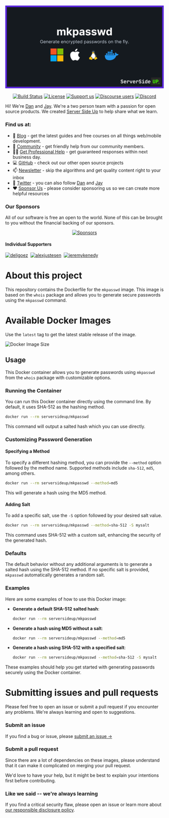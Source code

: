 <p align="center">
		<img src=".github/header.png" width="1200" alt="Docker Images Logo">
</p>
<p align="center">
	<a href="https://actions-badge.atrox.dev/serversideup/docker-mkpasswd/goto?ref=main"><img alt="Build Status" src="https://img.shields.io/endpoint.svg?url=https%3A%2F%2Factions-badge.atrox.dev%2Fserversideup%2Fdocker-mkpasswd%2Fbadge%3Fref%3Dmain&style=flat" /></a>
	<a href="https://github.com/serversideup/docker-mkpasswd/blob/main/LICENSE" target="_blank"><img src="https://badgen.net/github/license/serversideup/docker-mkpasswd" alt="License"></a>
	<a href="https://github.com/sponsors/serversideup"><img src="https://badgen.net/badge/icon/Support%20Us?label=GitHub%20Sponsors&color=orange" alt="Support us"></a>
	<a href="https://community.serversideup.net"><img alt="Discourse users" src="https://img.shields.io/discourse/users?color=blue&server=https%3A%2F%2Fcommunity.serversideup.net"></a>
  <a href="https://serversideup.net/discord"><img alt="Discord" src="https://img.shields.io/discord/910287105714954251?color=blueviolet"></a>
</p>

Hi! We're [Dan](https://twitter.com/danpastori) and [Jay](https://twitter.com/jaydrogers). We're a two person team with a passion for open source products. We created [Server Side Up](https://serversideup.net) to help share what we learn.

### Find us at:

* 📖 [Blog](https://serversideup.net) - get the latest guides and free courses on all things web/mobile development.
* 🙋 [Community](https://community.serversideup.net) - get friendly help from our community members.
* 🤵‍♂️ [Get Professional Help](https://serversideup.net/get-help) - get guaranteed responses within next business day.
* 💻 [GitHub](https://github.com/serversideup) - check out our other open source projects
* 📫 [Newsletter](https://serversideup.net/subscribe) - skip the algorithms and get quality content right to your inbox
* 🐥 [Twitter](https://twitter.com/serversideup) - you can also follow [Dan](https://twitter.com/danpastori) and [Jay](https://twitter.com/jaydrogers)
* ❤️ [Sponsor Us](https://github.com/sponsors/serversideup) - please consider sponsoring us so we can create more helpful resources

### Our Sponsors
All of our software is free an open to the world. None of this can be brought to you without the financial backing of our sponsors.

<p align="center"><a href="https://github.com/sponsors/serversideup"><img src="https://521public.s3.amazonaws.com/serversideup/sponsors/sponsor-box.png" alt="Sponsors"></a></p>

#### Individual Supporters
<!-- supporters --><a href="https://github.com/deligoez"><img src="https://github.com/deligoez.png" width="40px" alt="deligoez" /></a>&nbsp;&nbsp;<a href="https://github.com/alexjustesen"><img src="https://github.com/alexjustesen.png" width="40px" alt="alexjustesen" /></a>&nbsp;&nbsp;<a href="https://github.com/jeremykenedy"><img src="https://github.com/jeremykenedy.png" width="40px" alt="jeremykenedy" /></a>&nbsp;&nbsp;<!-- supporters -->

# About this project
This repository contains the Dockerfile for the `mkpasswd` image. This image is based on the `whois` package and allows you to generate secure passwords using the `mkpasswd` command.

# Available Docker Images
Use the `latest` tag to get the latest stable release of the image.

![Docker Image Size](https://img.shields.io/docker/image-size/serversideup/mkpasswd)

## Usage

This Docker container allows you to generate passwords using `mkpasswd` from the `whois` package with customizable options.

### Running the Container

You can run this Docker container directly using the command line. By default, it uses SHA-512 as the hashing method.

```bash
docker run --rm serversideup/mkpasswd
```

This command will output a salted hash which you can use directly.

### Customizing Password Generation

#### Specifying a Method

To specify a different hashing method, you can provide the `--method` option followed by the method name. Supported methods include `sha-512`, `md5`, among others.

```bash
docker run --rm serversideup/mkpasswd --method=md5
```

This will generate a hash using the MD5 method.

#### Adding Salt

To add a specific salt, use the `-S` option followed by your desired salt value.

```bash
docker run --rm serversideup/mkpasswd --method=sha-512 -S mysalt
```

This command uses SHA-512 with a custom salt, enhancing the security of the generated hash.

### Defaults

The default behavior without any additional arguments is to generate a salted hash using the SHA-512 method. If no specific salt is provided, `mkpasswd` automatically generates a random salt.

### Examples

Here are some examples of how to use this Docker image:

- **Generate a default SHA-512 salted hash**:
  ```bash
  docker run --rm serversideup/mkpasswd
  ```

- **Generate a hash using MD5 without a salt**:
  ```bash
  docker run --rm serversideup/mkpasswd --method=md5
  ```

- **Generate a hash using SHA-512 with a specified salt**:
  ```bash
  docker run --rm serversideup/mkpasswd --method=sha-512 -S mysalt
  ```

These examples should help you get started with generating passwords securely using the Docker container.

# Submitting issues and pull requests
Please feel free to open an issue or submit a pull request if you encounter any problems. We're always learning and open to suggestions.

### Submit an issue
If you find a bug or issue, please [submit an issue →](https://github.com/serversideup/docker-mkpasswd/issues/new)

### Submit a pull request
Since there are a lot of dependencies on these images, please understand that it can make it complicated on merging your pull request.

We'd love to have your help, but it might be best to explain your intentions first before contributing.

### Like we said -- we're always learning
If you find a critical security flaw, please open an issue or learn more about [our responsible disclosure policy](https://www.notion.so/Responsible-Disclosure-Policy-421a6a3be1714d388ebbadba7eebbdc8).
